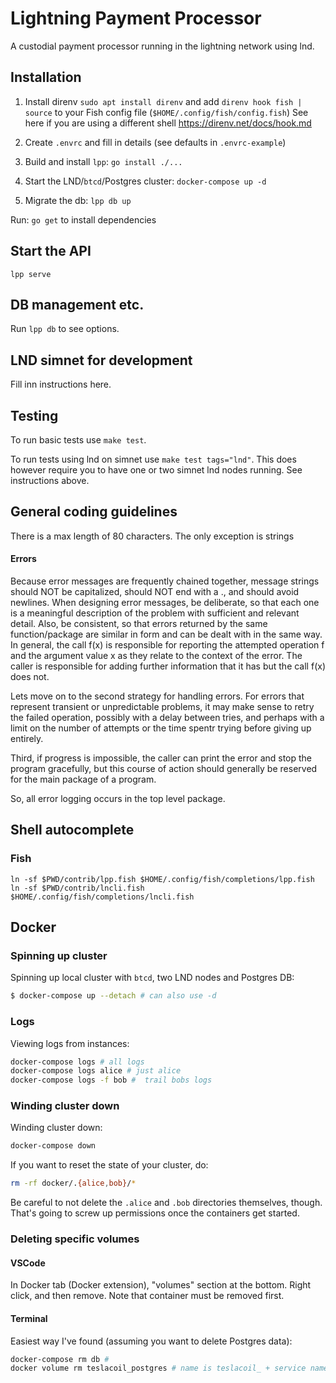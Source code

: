 # Lightning Payment Processor

A custodial payment processor running in the lightning network using lnd.

## Installation

1. Install direnv `sudo apt install direnv` and add `direnv hook fish | source`
   to your Fish config file (`$HOME/.config/fish/config.fish`)
   See here if you are using a different shell https://direnv.net/docs/hook.md

2. Create `.envrc` and fill in details (see defaults in `.envrc-example`)
3. Build and install `lpp`: `go install ./...`
4. Start the LND/`btcd`/Postgres cluster: `docker-compose up -d`
5. Migrate the db: `lpp db up`

Run: `go get` to install dependencies

## Start the API

`lpp serve`

## DB management etc.

Run `lpp db` to see options.

## LND simnet for development

Fill inn instructions here.

## Testing

To run basic tests use `make test`.

To run tests using lnd on simnet use `make test tags="lnd"`.
This does however require you to have one or two simnet lnd nodes running.
See instructions above.

## General coding guidelines

There is a max length of 80 characters. The only exception is
strings

#### Errors

Because error messages are frequently chained together, message strings should NOT be capitalized, should NOT end with a ., and should avoid newlines. When designing error messages, be deliberate, so that each one is a meaningful description of the problem with sufficient and relevant detail. Also, be consistent, so that errors returned by the same function/package are similar in form and can be dealt with in the same way.
In general, the call f(x) is responsible for reporting the attempted operation f and the argument value x as they relate to the context of the error. The caller is responsible for adding further information that it has but the call f(x) does not.

Lets move on to the second strategy for handling errors. For errors that represent transient or unpredictable problems, it may make sense to retry the failed operation, possibly with a delay between tries, and perhaps with a limit on the number of attempts or the time spentr trying before giving up entirely.

Third, if progress is impossible, the caller can print the error and stop the program gracefully, but this course of action should generally be reserved for the main package of a program.

So, all error logging occurs in the top level package.

## Shell autocomplete

### Fish

```shell
ln -sf $PWD/contrib/lpp.fish $HOME/.config/fish/completions/lpp.fish
ln -sf $PWD/contrib/lncli.fish $HOME/.config/fish/completions/lncli.fish
```

## Docker

### Spinning up cluster

Spinning up local cluster with `btcd`, two LND nodes and Postgres DB:

```bash
$ docker-compose up --detach # can also use -d
```

### Logs

Viewing logs from instances:

```bash
docker-compose logs # all logs
docker-compose logs alice # just alice
docker-compose logs -f bob #  trail bobs logs
```

### Winding cluster down

Winding cluster down:

```bash
docker-compose down
```

If you want to reset the state of your cluster, do:

```bash
rm -rf docker/.{alice,bob}/*
```

Be careful to not delete the `.alice` and `.bob` directories themselves, though. That's
going to screw up permissions once the containers get started.

### Deleting specific volumes

#### VSCode

In Docker tab (Docker extension), "volumes" section at the bottom.
Right click, and then remove. Note that container must be removed
first.

#### Terminal

Easiest way I've found (assuming you want to delete Postgres data):

```bash
docker-compose rm db #
docker volume rm teslacoil_postgres # name is teslacoil_ + service name
```
